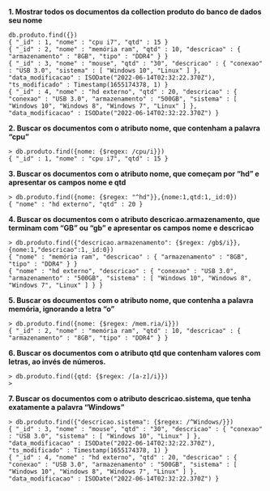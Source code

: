 **1. Mostrar todos os documentos da collection produto do banco de dados seu nome**
```
db.produto.find({})
{ "_id" : 1, "nome" : "cpu i7", "qtd" : 15 }
{ "_id" : 2, "nome" : "memória ram", "qtd" : 10, "descricao" : { "armazenamento" : "8GB", "tipo" : "DDR4" } }
{ "_id" : 3, "nome" : "mouse", "qtd" : "30", "descricao" : { "conexao" : "USB 3.0", "sistema" : [ "Windows 10", "Linux" ] }, "data_modificacao" : ISODate("2022-06-14T02:32:22.370Z"), "ts_modificado" : Timestamp(1655174378, 1) }
{ "_id" : 4, "nome" : "hd externo", "qtd" : 20, "descricao" : { "conexao" : "USB 3.0", "armazenamento" : "500GB", "sistema" : [ "Windows 10", "Windows 8", "Windows 7", "Linux" ] }, "data_modificacao" : ISODate("2022-06-14T02:32:22.370Z") }
```

**2. Buscar os documentos com o atributo nome,  que contenham a palavra “cpu”**
```
> db.produto.find({nome: {$regex: /cpu/i}})
{ "_id" : 1, "nome" : "cpu i7", "qtd" : 15 }
```

**3. Buscar os documentos com o atributo nome, que começam por “hd” e apresentar os campos nome e qtd**

```
> db.produto.find({nome: {$regex: "^hd"}},{nome:1,qtd:1,_id:0})
{ "nome" : "hd externo", "qtd" : 20 }
```

**4. Buscar os documentos com o atributo descricao.armazenamento, que terminam com “GB” ou “gb” e apresentar os campos nome e descricao**
```
> db.produto.find({"descricao.armazenamento": {$regex: /gb$/i}},{nome:1,"descricao":1,_id:0})
{ "nome" : "memória ram", "descricao" : { "armazenamento" : "8GB", "tipo" : "DDR4" } }
{ "nome" : "hd externo", "descricao" : { "conexao" : "USB 3.0", "armazenamento" : "500GB", "sistema" : [ "Windows 10", "Windows 8", "Windows 7", "Linux" ] } }
```

**5. Buscar os documentos com o atributo nome, que contenha a palavra memória, ignorando a letra “o”**
```
> db.produto.find({nome: {$regex: /mem.ria/i}})
{ "_id" : 2, "nome" : "memória ram", "qtd" : 10, "descricao" : { "armazenamento" : "8GB", "tipo" : "DDR4" } }
```

**6. Buscar os documentos com o atributo qtd que contenham valores com letras, ao invés de números.**
```
> db.produto.find({qtd: {$regex: /[a-z]/i}})
> 
```

**7. Buscar os documentos com o atributo descricao.sistema, que tenha exatamente a palavra “Windows”**
```
> db.produto.find({"descricao.sistema": {$regex: /^Windows/}})
{ "_id" : 3, "nome" : "mouse", "qtd" : "30", "descricao" : { "conexao" : "USB 3.0", "sistema" : [ "Windows 10", "Linux" ] }, "data_modificacao" : ISODate("2022-06-14T02:32:22.370Z"), "ts_modificado" : Timestamp(1655174378, 1) }
{ "_id" : 4, "nome" : "hd externo", "qtd" : 20, "descricao" : { "conexao" : "USB 3.0", "armazenamento" : "500GB", "sistema" : [ "Windows 10", "Windows 8", "Windows 7", "Linux" ] }, "data_modificacao" : ISODate("2022-06-14T02:32:22.370Z") }
```
